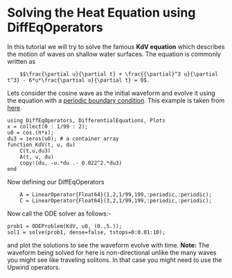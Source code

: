 # Solving the Heat Equation using DiffEqOperators

In this tutorial we will try to solve the famous **KdV equation** which describes the motion of waves on shallow water surfaces.
The equation is commonly written as 

        $$\frac{\partial u}{\partial t} + \frac{{\partial}^3 u}{\partial t^3} - 6*u*\frac{\partial u}{\partial t} = 0$.

Lets consider the cosine wave as the initial waveform and evolve it using the equation with a [periodic boundary condition](https://journals.aps.org/prl/pdf/10.1103/PhysRevLett.15.240). This example is taken from [here](https://en.wikipedia.org/wiki/Korteweg%E2%80%93de_Vries_equation).

    using DiffEqOperators, DifferentialEquations, Plots
    x = collect(0 : 1/99 : 2);
    u0 = cos.(π*x);
    du3 = zeros(u0); # a container array
    function KdV(t, u, du)
        C(t,u,du3)
        A(t, u, du)
        copy!(du, -u.*du .- 0.022^2.*du3)
    end

Now defining our DiffEqOperators
```
    A = LinearOperator{Float64}(1,2,1/99,199,:periodic,:periodic);
    C = LinearOperator{Float64}(3,2,1/99,199,:periodic,:periodic);
```

Now call the ODE solver as follows:-

    prob1 = ODEProblem(KdV, u0, (0.,5.));
    sol1 = solve(prob1, dense=false, tstops=0:0.01:10);

and plot the solutions to see the waveform evolve with time.
**Note:** The waveform being solved for here is non-directional unlike the many waves you might see like traveling solitons. In that case you might need to use the Upwind operators.